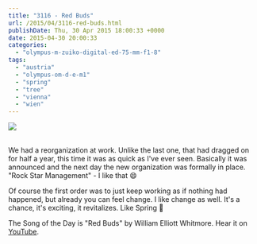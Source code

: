 ```yaml
---
title: "3116 - Red Buds"
url: /2015/04/3116-red-buds.html
publishDate: Thu, 30 Apr 2015 18:00:33 +0000
date: 2015-04-30 20:00:33
categories: 
  - "olympus-m-zuiko-digital-ed-75-mm-f1-8"
tags: 
  - "austria"
  - "olympus-om-d-e-m1"
  - "spring"
  - "tree"
  - "vienna"
  - "wien"
---
```

<div class="container">
<div class="center"><a target="_blank" href="https://d25zfm9zpd7gm5.cloudfront.net/1200x1200/2015/20150414_152947_lr.jpg"><img src="https://d25zfm9zpd7gm5.cloudfront.net/0600x0600/2015/20150414_152947_lr.jpg" /></a></div>
</div>
<br />

We had a reorganization at work. Unlike the last one, that had dragged on for half a year, this time it was as quick as I've ever seen. Basically it was announced and the next day the new organization was formally in place. "Rock Star Management" - I like that 😄

Of course the first order was to just keep working as if nothing had happened, but already you can feel change. I like change as well. It's a chance, it's exciting, it revitalizes. Like Spring 🙂

The Song of the Day is "Red Buds" by William Elliott Whitmore. Hear it on <a href="https://www.youtube.com/watch?v=zFCQnbdsdWA" target="_blank">YouTube</a>.
